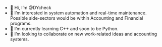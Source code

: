 - 👋 Hi, I’m @DYcheck
- 👀 I’m interested in system automation and real-time maintenance. Possible side-sectors would be within Accounting and Financial programs.
- 🌱 I’m currently learning C++ and soon to be Python.
- 💞️ I’m looking to collaborate on new work-related ideas and accounting systems.

<!---
DYcheck/DYcheck is a ✨ special ✨ repository because its `README.md` (this file) appears on your GitHub profile.
You can click the Preview link to take a look at your changes.
--->
